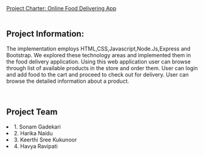 <!DOCTYPE html>
<html lang="en">
<head>
  <meta charset="utf-8">
  <link rel="stylesheet" 
  href="https://stackpath.bootstrapcdn.com/bootstrap/4.3.1/css/bootstrap.min.css">
  <link rel="stylesheet" href="https://stackpath.bootstrapcdn.com/bootstrap/4.3.1/js/bootstrap.min.js">
  <link rel="stylesheet" href="https://stackpath.bootstrapcdn.com/bootstrap/4.3.1/js/bootstrap.bundle.min.js">
</head>
<body>
<div class="container-fluid">
<nav class="navbar navbar-expand-lg navbar-light fixed-top py-3" id="mainNav">
        <a class="navbar-brand js-scroll-trigger" href="#">           
            Project Charter: Online Food Delivering App
        </a>
        </nav>
<br>
<h2>Project Information:</h2>
<p>The implementation employs HTML,CSS,Javascript,Node.Js,Express and Bootstrap. 
We explored these technology areas and implemented them in the food delivery application. 
Using this web application user can browse through list of available products in the store and order them.
User can login and add food to the cart and proceed to check out for delivery. User can browse the detailed information about a product.</p>
<br>
<h2>Project Team</h2>
 <li>1. Sonam Gadekari</li>
 <li>2. Harika Naidu</li>
 <li>3. Keerthi Sree Kukunoor</li>
 <li>4. Havya Ravipati</li>
<br>